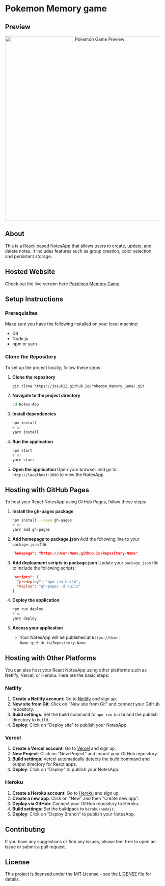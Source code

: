 # Pokemon Memory game

## Preview
<div align="center">
  <img src="folder-path/preview.png" alt="Pokemon Game Preview" width="600"/>
</div>

## About
This is a React-based NotesApp that allows users to create, update, and delete notes. It includes features such as group creation, color selection, and persistent storage.

## Hosted Website
Check out the live version here [Pokémon Memory Game](https://josuk22.github.io/Pokemon_Memory_Game/).

## Setup Instructions

### Prerequisites
Make sure you have the following installed on your local machine:
- Git
- Node.js
- npm or yarn

### Clone the Repository
To set up the project locally, follow these steps:

1. **Clone the repository**
    ```bash
    git clone https://josuk22.github.io/Pokemon_Memory_Game/.git
    ```

2. **Navigate to the project directory**
    ```bash
    cd Notes-App
    ```

3. **Install dependencies**
    ```bash
    npm install
    # or
    yarn install
    ```

4. **Run the application**
    ```bash
    npm start
    # or
    yarn start
    ```

5. **Open the application**
    Open your browser and go to `http://localhost:3000` to view the NotesApp.

## Hosting with GitHub Pages

To host your React NotesApp using GitHub Pages, follow these steps:

1. **Install the gh-pages package**
    ```bash
    npm install --save gh-pages
    # or
    yarn add gh-pages
    ```

2. **Add homepage to package.json**
    Add the following line to your `package.json` file:
    ```json
    "homepage": "https://User-Name.github.io/Repository-Name"
    ```

3. **Add deployment scripts to package.json**
    Update your `package.json` file to include the following scripts:
    ```json
    "scripts": {
      "predeploy": "npm run build",
      "deploy": "gh-pages -d build"
    }
    ```

4. **Deploy the application**
    ```bash
    npm run deploy
    # or
    yarn deploy
    ```

5. **Access your application**
    - Your NotesApp will be published at `https://User-Name.github.io/Repository-Name`.

## Hosting with Other Platforms

You can also host your React NotesApp using other platforms such as Netlify, Vercel, or Heroku. Here are the basic steps:

### Netlify
1. **Create a Netlify account**: Go to [Netlify](https://www.netlify.com) and sign up.
2. **New site from Git**: Click on "New site from Git" and connect your GitHub repository.
3. **Build settings**: Set the build command to `npm run build` and the publish directory to `build`.
4. **Deploy**: Click on "Deploy site" to publish your NotesApp.

### Vercel
1. **Create a Vercel account**: Go to [Vercel](https://vercel.com) and sign up.
2. **New Project**: Click on "New Project" and import your GitHub repository.
3. **Build settings**: Vercel automatically detects the build command and output directory for React apps.
4. **Deploy**: Click on "Deploy" to publish your NotesApp.

### Heroku
1. **Create a Heroku account**: Go to [Heroku](https://www.heroku.com) and sign up.
2. **Create a new app**: Click on "New" and then "Create new app".
3. **Deploy via GitHub**: Connect your GitHub repository to Heroku.
4. **Build settings**: Set the buildpack to `heroku/nodejs`.
5. **Deploy**: Click on "Deploy Branch" to publish your NotesApp.

## Contributing
If you have any suggestions or find any issues, please feel free to open an issue or submit a pull request.

## License
This project is licensed under the MIT License - see the [LICENSE](LICENSE) file for details.
